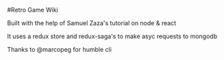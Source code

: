 #Retro Game Wiki

Built with the help of Samuel Zaza's tutorial on node & react

It uses a redux store and redux-saga's to make asyc requests to mongodb

Thanks to @marcopeg for humble cli
